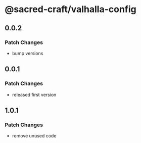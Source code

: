 # @sacred-craft/valhalla-config

## 0.0.2

### Patch Changes

- bump versions

## 0.0.1

### Patch Changes

- released first version

## 1.0.1

### Patch Changes

- remove unused code
